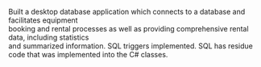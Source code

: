 Built a desktop database application which connects to a database and facilitates equipment   
booking and rental processes as well as providing comprehensive rental data, including statistics    
and summarized information. SQL triggers implemented. SQL has residue code that was implemented into the C# classes.
